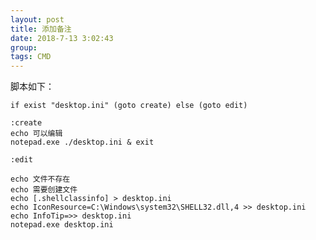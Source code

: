 ```yaml
---
layout: post  
title: 添加备注  
date: 2018-7-13 3:02:43  
group:   
tags: CMD  
---
```

脚本如下： 

	if exist "desktop.ini" (goto create) else (goto edit)
	
	:create
	echo 可以编辑
	notepad.exe ./desktop.ini & exit
	
	:edit
	
	echo 文件不存在
	echo 需要创建文件
	echo [.shellclassinfo] > desktop.ini
	echo IconResource=C:\Windows\system32\SHELL32.dll,4 >> desktop.ini
	echo InfoTip=>> desktop.ini
	notepad.exe desktop.ini
